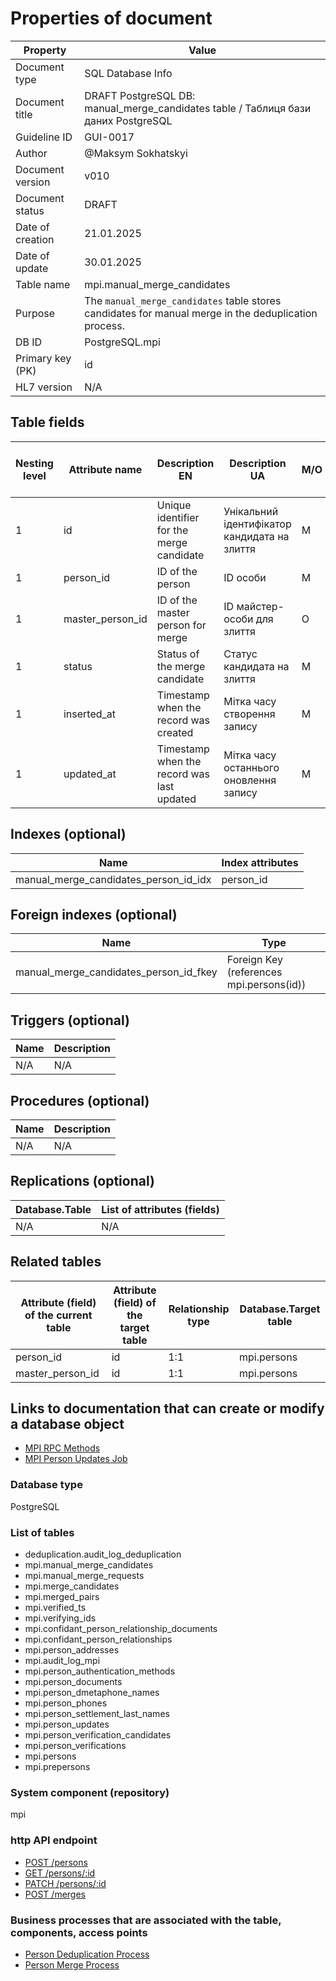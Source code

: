 # Properties of document

| Property | Value |
|----------|-------|
| Document type | SQL Database Info |
| Document title | DRAFT PostgreSQL DB: manual_merge_candidates table / Таблиця бази даних PostgreSQL |
| Guideline ID | GUI-0017 |
| Author | @Maksym Sokhatskyi |
| Document version | v010 |
| Document status | DRAFT |
| Date of creation | 21.01.2025 |
| Date of update | 30.01.2025 |
| Table name | mpi.manual_merge_candidates |
| Purpose | The `manual_merge_candidates` table stores candidates for manual merge in the deduplication process. |
| DB ID | PostgreSQL.mpi |
| Primary key (PK) | id |
| HL7 version | N/A |

## Table fields

| Nesting level | Attribute name | Description EN | Description UA | M/O | Type | HL7 vs eHealth comparison result |
|---------------|----------------|----------------|----------------|-----|------|---------------------------------|
| 1 | id | Unique identifier for the merge candidate | Унікальний ідентифікатор кандидата на злиття | M | uuid | N/A |
| 1 | person_id | ID of the person | ID особи | M | uuid | N/A |
| 1 | master_person_id | ID of the master person for merge | ID майстер-особи для злиття | O | uuid | N/A |
| 1 | status | Status of the merge candidate | Статус кандидата на злиття | M | text | N/A |
| 1 | inserted_at | Timestamp when the record was created | Мітка часу створення запису | M | timestamp | N/A |
| 1 | updated_at | Timestamp when the record was last updated | Мітка часу останнього оновлення запису | M | timestamp | N/A |

## Indexes (optional)

| Name | Index attributes |
|------|------------------|
| manual_merge_candidates_person_id_idx | person_id |

## Foreign indexes (optional)

| Name | Type |
|------|------|
| manual_merge_candidates_person_id_fkey | Foreign Key (references mpi.persons(id)) |

## Triggers (optional)

| Name | Description |
|------|-------------|
| N/A | N/A |

## Procedures (optional)

| Name | Description |
|------|-------------|
| N/A | N/A |

## Replications (optional)

| Database.Table | List of attributes (fields) |
|----------------|----------------------------|
| N/A | N/A |

## Related tables

| Attribute (field) of the current table | Attribute (field) of the target table | Relationship type | Database.Target table |
|---------------------------------------|--------------------------------------|-------------------|-----------------------|
| person_id | id | 1:1 | mpi.persons |
| master_person_id | id | 1:1 | mpi.persons |

## Links to documentation that can create or modify a database object
- [MPI RPC Methods](https://e-health-ua.atlassian.net/wiki/)
- [MPI Person Updates Job](https://e-health-ua.atlassian.net/wiki/)

### Database type
PostgreSQL

### List of tables
- deduplication.audit_log_deduplication
- mpi.manual_merge_candidates
- mpi.manual_merge_requests
- mpi.merge_candidates
- mpi.merged_pairs
- mpi.verified_ts
- mpi.verifying_ids
- mpi.confidant_person_relationship_documents
- mpi.confidant_person_relationships
- mpi.person_addresses
- mpi.audit_log_mpi
- mpi.person_authentication_methods
- mpi.person_documents
- mpi.person_dmetaphone_names
- mpi.person_phones
- mpi.person_settlement_last_names
- mpi.person_updates
- mpi.person_verification_candidates
- mpi.person_verifications
- mpi.persons
- mpi.prepersons

### System component (repository)
mpi

### http API endpoint
- [POST /persons](https://e-health-ua.atlassian.net/wiki/)
- [GET /persons/:id](https://e-health-ua.atlassian.net/wiki/)
- [PATCH /persons/:id](https://e-health-ua.atlassian.net/wiki/)
- [POST /merges](https://e-health-ua.atlassian.net/wiki/)

### Business processes that are associated with the table, components, access points
- [Person Deduplication Process](https://e-health-ua.atlassian.net/wiki/)
- [Person Merge Process](https://e-health-ua.atlassian.net/wiki/)
